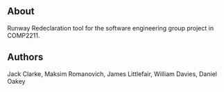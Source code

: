## About

Runway Redeclaration tool for the software engineering group project in COMP2211.

## Authors

Jack Clarke, Maksim Romanovich, James Littlefair, William Davies, Daniel Oakey
